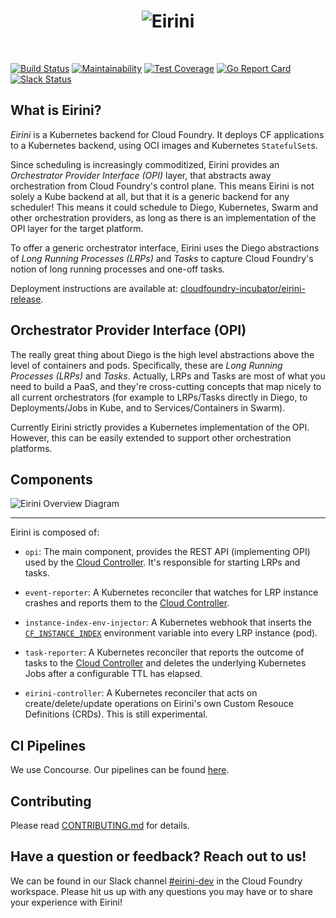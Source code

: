 <h1 align="center">
  <img src="logo.jpg" alt="Eirini">
</h1>

<!-- A spacer -->
<div>&nbsp;</div>

[![Build Status](https://travis-ci.org/cloudfoundry-incubator/eirini.svg?branch=master)](https://travis-ci.org/cloudfoundry-incubator/eirini)
[![Maintainability](https://api.codeclimate.com/v1/badges/e624538795c9e66d8667/maintainability)](https://codeclimate.com/github/cloudfoundry-incubator/eirini/maintainability)
[![Test Coverage](https://api.codeclimate.com/v1/badges/e624538795c9e66d8667/test_coverage)](https://codeclimate.com/github/cloudfoundry-incubator/eirini/test_coverage)
[![Go Report Card](https://goreportcard.com/badge/github.com/cloudfoundry-incubator/eirini)](https://goreportcard.com/report/github.com/cloudfoundry-incubator/eirini)
[![Slack Status](https://slack.cloudfoundry.org/badge.svg)](https://slack.cloudfoundry.org)

## What is Eirini?

_Eirini_ is a Kubernetes backend for Cloud Foundry. It deploys CF applications
to a Kubernetes backend, using OCI images and Kubernetes `StatefulSet`s.

Since scheduling is increasingly commoditized, Eirini provides an _Orchestrator
Provider Interface (OPI)_ layer, that abstracts away orchestration from Cloud
Foundry's control plane. This means Eirini is not solely a Kube backend at all,
but that it is a generic backend for any scheduler! This means it could
schedule to Diego, Kubernetes, Swarm and other orchestration providers, as long
as there is an implementation of the OPI layer for the target platform.

To offer a generic orchestrator interface, Eirini uses the Diego abstractions
of _Long Running Processes (LRPs)_ and _Tasks_ to capture Cloud Foundry's
notion of long running processes and one-off tasks.

Deployment instructions are available at:
[cloudfoundry-incubator/eirini-release](https://github.com/cloudfoundry-incubator/eirini-release).

## Orchestrator Provider Interface (OPI)

The really great thing about Diego is the high level abstractions above the
level of containers and pods. Specifically, these are _Long Running Processes
(LRPs)_ and _Tasks_. Actually, LRPs and Tasks are most of what you need to
build a PaaS, and they're cross-cutting concepts that map nicely to all current
orchestrators (for example to LRPs/Tasks directly in Diego, to Deployments/Jobs
in Kube, and to Services/Containers in Swarm).

Currently Eirini strictly provides a Kubernetes implementation of the OPI.
However, this can be easily extended to support other orchestration platforms.

## Components

![Eirini Overview Diagram](docs/architecture/EiriniOverview.png)

---

Eirini is composed of:

- `opi`: The main component, provides the REST API (implementing OPI) used by
  the [Cloud Controller](https://github.com/cloudfoundry/cloud_controller_ng/).
  It's responsible for starting LRPs and tasks.

- `event-reporter`: A Kubernetes reconciler that watches for LRP instance
  crashes and reports them to the [Cloud
  Controller](https://github.com/cloudfoundry/cloud_controller_ng/).

- `instance-index-env-injector`: A Kubernetes webhook that inserts the
  [`CF_INSTANCE_INDEX`](https://docs.cloudfoundry.org/devguide/deploy-apps/environment-variable.html#CF-INSTANCE-INDEX)
  environment variable into every LRP instance (pod).

- `task-reporter`: A Kubernetes reconciler that reports the outcome of tasks to
  the [Cloud Controller](https://github.com/cloudfoundry/cloud_controller_ng/)
  and deletes the underlying Kubernetes Jobs after a configurable TTL has
  elapsed.

- `eirini-controller`: A Kubernetes reconciler that acts on
  create/delete/update operations on Eirini's own Custom Resouce Definitions
  (CRDs). This is still experimental.

## CI Pipelines

We use Concourse. Our pipelines can be found
[here](https://jetson.eirini.cf-app.com/).

## Contributing

Please read [CONTRIBUTING.md](.github/contributing.md) for details.

## Have a question or feedback? Reach out to us!

We can be found in our Slack channel
[#eirini-dev](https://cloudfoundry.slack.com/archives/C8RU3BZ26) in the Cloud
Foundry workspace. Please hit us up with any questions you may have or to share
your experience with Eirini!
